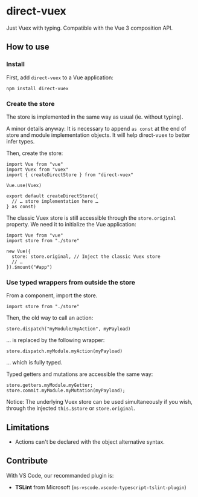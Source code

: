 # direct-vuex

Just Vuex with typing. Compatible with the Vue 3 composition API.

## How to use

### Install

First, add `direct-vuex` to a Vue application:

    npm install direct-vuex

### Create the store

The store is implemented in the same way as usual (ie. without typing).

A minor details anyway: It is necessary to append `as const` at the end of store and module implementation objects. It will help direct-vuex to better infer types.

Then, create the store:

    import Vue from "vue"
    import Vuex from "vuex"
    import { createDirectStore } from "direct-vuex"

    Vue.use(Vuex)

    export default createDirectStore({
      // … store implementation here …
    } as const)

The classic Vuex store is still accessible through the `store.original` property. We need it to initialize the Vue application:

    import Vue from "vue"
    import store from "./store"

    new Vue({
      store: store.original, // Inject the classic Vuex store
      // …
    }).$mount("#app")

### Use typed wrappers from outside the store

From a component, import the store.

    import store from "./store"

Then, the old way to call an action:

    store.dispatch("myModule/myAction", myPayload)

… is replaced by the following wrapper:

    store.dispatch.myModule.myAction(myPayload)

… which is fully typed.

Typed getters and mutations are accessible the same way:

    store.getters.myModule.myGetter;
    store.commit.myModule.myMutation(myPayload);

Notice: The underlying Vuex store can be used simultaneously if you wish, through the injected `this.$store` or `store.original`.

## Limitations

- Actions can't be declared with the object alternative syntax.

## Contribute

With VS Code, our recommanded plugin is:

- **TSLint** from Microsoft (`ms-vscode.vscode-typescript-tslint-plugin`)
